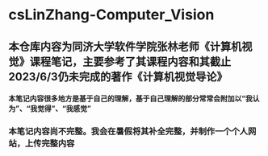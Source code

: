 # csLinZhang-Computer_Vision
## 本仓库内容为同济大学软件学院张林老师《计算机视觉》课程笔记，主要参考了其课程内容和其截止2023/6/3仍未完成的著作《计算机视觉导论》
#### 本笔记内容很多地方是基于自己的理解，基于自己理解的部分常常会附加以“我认为”、“我觉得”、“我感觉”
### 本笔记内容尚不完整。我会在暑假将其补全完整，并制作一个个人网站，上传完整内容
